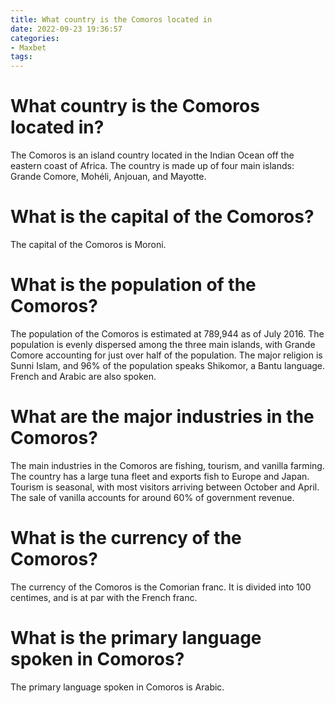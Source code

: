 ```yaml
---
title: What country is the Comoros located in
date: 2022-09-23 19:36:57
categories:
- Maxbet
tags:
---
```



#  What country is the Comoros located in?

The Comoros is an island country located in the Indian Ocean off the eastern coast of Africa. The country is made up of four main islands: Grande Comore, Mohéli, Anjouan, and Mayotte.

#  What is the capital of the Comoros?

The capital of the Comoros is Moroni.

#  What is the population of the Comoros?

The population of the Comoros is estimated at 789,944 as of July 2016. The population is evenly dispersed among the three main islands, with Grande Comore accounting for just over half of the population. The major religion is Sunni Islam, and 96% of the population speaks Shikomor, a Bantu language. French and Arabic are also spoken.

# What are the major industries in the Comoros?

The main industries in the Comoros are fishing, tourism, and vanilla farming. The country has a large tuna fleet and exports fish to Europe and Japan. Tourism is seasonal, with most visitors arriving between October and April. The sale of vanilla accounts for around 60% of government revenue.

#  What is the currency of the Comoros?

The currency of the Comoros is the Comorian franc. It is divided into 100 centimes, and is at par with the French franc.

#  What is the primary language spoken in Comoros?

The primary language spoken in Comoros is Arabic.